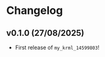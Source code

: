 # Changelog

<!--next-version-placeholder-->

## v0.1.0 (27/08/2025)

- First release of `my_krml_14599803`!